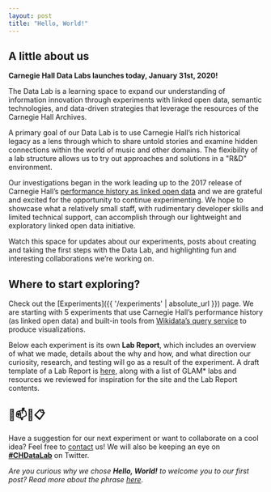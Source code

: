 ```yaml
---
layout: post
title: "Hello, World!"
---
```


## A little about us 

**Carnegie Hall Data Labs launches today, January 31st, 2020!** 

The Data Lab is a learning space to expand our understanding of information innovation through experiments with linked open data, semantic technologies, and data-driven strategies that leverage the resources of the Carnegie Hall Archives. 

A primary goal of our Data Lab is to use Carnegie Hall’s rich historical legacy as a lens through which to share untold stories and examine hidden connections within the world of music and other domains. The flexibility of a lab structure allows us to try out approaches and solutions in a "R&D" environment. 

Our investigations began in the work leading up to the 2017 release of Carnegie Hall’s <a href="http://data.carnegiehall.org/" target="_blank">performance history as linked open data</a> and we are grateful and excited for the opportunity to continue experimenting. We hope to showcase what a relatively small staff, with rudimentary developer skills and limited technical support, can accomplish through our lightweight and exploratory linked open data initiative.  

Watch this space for updates about our experiments, posts about creating and taking the first steps with the Data Lab, and highlighting fun and interesting collaborations we’re working on.   

## Where to start exploring?  

Check out the [Experiments]({{ '/experiments' | absolute_url }}) page. We are starting with 5 experiments that use Carnegie Hall’s performance history (as linked open data) and built-in tools from <a href="https://query.wikidata.org/" target="_blank">Wikidata’s query service</a> to produce visualizations.  

Below each experiment is its own **Lab Report**, which includes an overview of what we made, details about the why and how, and what direction our curiosity, research, and testing will go as a result of the experiment. A draft template of a Lab Report is [here](https://carnegiehall.github.io/datalab/labreport.html), along with a list of GLAM* labs and resources we reviewed for inspiration for the site and the Lab Report contents. 

## 📧📫💬📋

Have a suggestion for our next experiment or want to collaborate on a cool idea? Feel free to [contact](/contact.md) us! We will also be keeping an eye on [**#CHDataLab**](https://twitter.com/search/?q=%23CHDataLab) on Twitter.  






*Are you curious why we chose **Hello, World!** to welcome you to our first post? Read more about the phrase <a href="https://en.wikipedia.org/wiki/%22Hello,_World!%22_program" target="_blank">here</a>*. 
